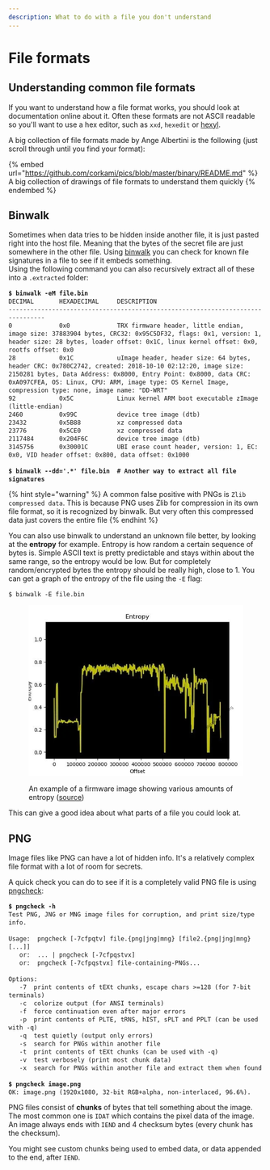 ```yaml
---
description: What to do with a file you don't understand
---
```


# File formats

## Understanding common file formats

If you want to understand how a file format works, you should look at documentation online about it. Often these formats are not ASCII readable so you'll want to use a hex editor, such as `xxd`, `hexedit` or [hexyl](https://github.com/sharkdp/hexyl).&#x20;

A big collection of file formats made by Ange Albertini is the following (just scroll through until you find your format):

{% embed url="https://github.com/corkami/pics/blob/master/binary/README.md" %}
A big collection of drawings of file formats to understand them quickly
{% endembed %}

## Binwalk

Sometimes when data tries to be hidden inside another file, it is just pasted right into the host file. Meaning that the bytes of the secret file are just somewhere in the other file. Using [binwalk](https://github.com/ReFirmLabs/binwalk) you can check for known file signatures in a file to see if it embeds something. \
Using the following command you can also recursively extract all of these into a `.extracted` folder:

<pre class="language-shell-session"><code class="lang-shell-session"><strong>$ binwalk -eM file.bin
</strong>DECIMAL       HEXADECIMAL     DESCRIPTION
--------------------------------------------------------------------------------
0             0x0             TRX firmware header, little endian, image size: 37883904 bytes, CRC32: 0x95C5DF32, flags: 0x1, version: 1, header size: 28 bytes, loader offset: 0x1C, linux kernel offset: 0x0, rootfs offset: 0x0
28            0x1C            uImage header, header size: 64 bytes, header CRC: 0x780C2742, created: 2018-10-10 02:12:20, image size: 2150281 bytes, Data Address: 0x8000, Entry Point: 0x8000, data CRC: 0xA097CFEA, OS: Linux, CPU: ARM, image type: OS Kernel Image, compression type: none, image name: "DD-WRT"
92            0x5C            Linux kernel ARM boot executable zImage (little-endian)
2460          0x99C           device tree image (dtb)
23432         0x5B88          xz compressed data
23776         0x5CE0          xz compressed data
2117484       0x204F6C        device tree image (dtb)
3145756       0x30001C        UBI erase count header, version: 1, EC: 0x0, VID header offset: 0x800, data offset: 0x1000

<strong>$ binwalk --dd='.*' file.bin  # Another way to extract all file signatures
</strong></code></pre>

{% hint style="warning" %}
A common false positive with PNGs is `Zlib compressed data`. This is because PNG uses Zlib for compression in its own file format, so it is recognized by binwalk. But very often this compressed data just covers the entire file
{% endhint %}

You can also use binwalk to understand an unknown file better, by looking at the **entropy** for example. Entropy is how random a certain sequence of bytes is. Simple ASCII text is pretty predictable and stays within about the same range, so the entropy would be low. But for completely random/encrypted bytes the entropy should be really high, close to 1. You can get a graph of the entropy of the file using the `-E` flag:

```shell-session
$ binwalk -E file.bin
```

<figure><img src="../.gitbook/assets/image (42).png" alt=""><figcaption><p>An example of a firmware image showing various amounts of entropy (<a href="https://allabouttesting.org/short-tutorial-firmware-analysis-tool-binwalk/">source</a>)</p></figcaption></figure>

This can give a good idea about what parts of a file you could look at.&#x20;

## PNG

Image files like PNG can have a lot of hidden info. It's a relatively complex file format with a lot of room for secrets.&#x20;

A quick check you can do to see if it is a completely valid PNG file is using [pngcheck](http://www.libpng.org/pub/png/apps/pngcheck.html):

<pre class="language-shell-session"><code class="lang-shell-session"><strong>$ pngcheck -h
</strong>Test PNG, JNG or MNG image files for corruption, and print size/type info.

Usage:  pngcheck [-7cfpqtv] file.{png|jng|mng} [file2.{png|jng|mng} [...]]
   or:  ... | pngcheck [-7cfpqstvx]
   or:  pngcheck [-7cfpqstvx] file-containing-PNGs...

Options:
   -7  print contents of tEXt chunks, escape chars >=128 (for 7-bit terminals)
   -c  colorize output (for ANSI terminals)
   -f  force continuation even after major errors
   -p  print contents of PLTE, tRNS, hIST, sPLT and PPLT (can be used with -q)
   -q  test quietly (output only errors)
   -s  search for PNGs within another file
   -t  print contents of tEXt chunks (can be used with -q)
   -v  test verbosely (print most chunk data)
   -x  search for PNGs within another file and extract them when found

<strong>$ pngcheck image.png
</strong>OK: image.png (1920x1080, 32-bit RGB+alpha, non-interlaced, 96.6%).
</code></pre>

PNG files consist of **chunks** of bytes that tell something about the image. The most common one is `IDAT` which contains the pixel data of the image. An image always ends with `IEND` and 4 checksum bytes (every chunk has the checksum).&#x20;

You might see custom chunks being used to embed data, or data appended to the end, after `IEND`.&#x20;
